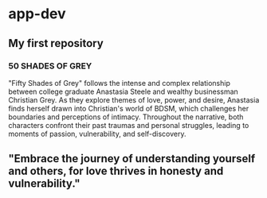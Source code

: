 # app-dev
## My first repository
### 50 SHADES OF GREY

"Fifty Shades of Grey" follows the intense and complex relationship between college graduate Anastasia Steele and wealthy businessman Christian Grey. As they explore themes of love, power, and desire, Anastasia finds herself drawn into Christian's world of BDSM, which challenges her boundaries and perceptions of intimacy. Throughout the narrative, both characters confront their past traumas and personal struggles, leading to moments of passion, vulnerability, and self-discovery.

## "Embrace the journey of understanding yourself and others, for love thrives in honesty and vulnerability."
